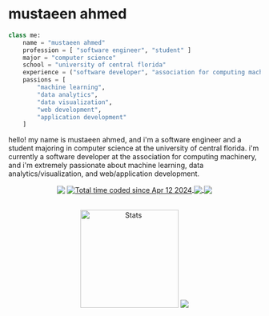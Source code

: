 # mustaeen ahmed

```python
class me:
    name = "mustaeen ahmed"
    profession = [ "software engineer", "student" ]
    major = "computer science"
    school = "university of central florida"
    experience = ("software developer", "association for computing machinery")
    passions = [
        "machine learning",
        "data analytics",
        "data visualization",
        "web development",
        "application development"
    ]
```

hello! my name is mustaeen ahmed, and i'm a software engineer and a student majoring in computer science at the university of central florida. i'm currently a software developer at the association for computing machinery, and i'm extremely passionate about machine learning, data analytics/visualization, and web/application development.

<div align="center">
  <img src="https://komarev.com/ghpvc/?username=must108&&style=flat-square" align="center" />
  <a href="https://wakatime.com/@018ed2fd-3e51-4094-9aed-f270538e625e">
    <img src="https://wakatime.com/badge/user/018ed2fd-3e51-4094-9aed-f270538e625e.svg" align="center" alt="Total time coded since Apr 12 2024" />
  </a>
  <a href="https://www.linkedin.com/in/mustaeenahmed/" >
    <img src="https://img.shields.io/badge/-mustaeenahmed-blue?style=flat-square&logo=Linkedin&logoColor=white&link=https://www.linkedin.com/in/mustaeenahmed/" align="center" />
  </a>
  <a href="https://www.github.com/must108" >
    <img src="https://img.shields.io/github/followers/must108?label=follow&style=social" align="center" />
  </a>
</div>
<br>

<p align="center">
  <img height=196 src="https://github-readme-stats.vercel.app/api/top-langs/?username=must108&layout=compact&hide_border=true&hide=html,jupyter%20notebook,c%2B%2B&show_icons=true&bg_color=020000&text_color=ffffff&icon_color=cba6f7&title_color=ffffff" alt="Stats"/> 
  <img src="http://github-readme-streak-stats.herokuapp.com/?user=must108&theme=highcontrast&hide_border=true&date_format=M%20j%5B%2C%20Y%5D" alt"Streak" />
</p>
